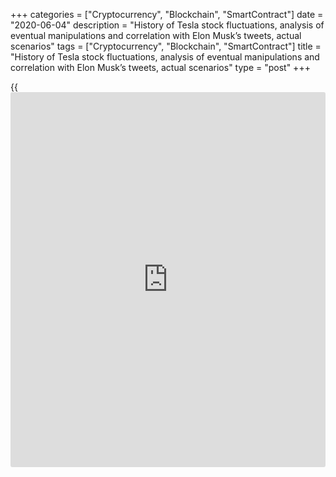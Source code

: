 +++
categories = ["Cryptocurrency", "Blockchain", "SmartContract"]
date = "2020-06-04"
description = "History of Tesla stock fluctuations, analysis of eventual manipulations and correlation with Elon Musk’s tweets, actual scenarios"
tags = ["Cryptocurrency", "Blockchain", "SmartContract"]
title = "History of Tesla stock fluctuations, analysis of eventual manipulations and correlation with Elon Musk’s tweets, actual scenarios"
type = "post"
+++

{{<iframe id="large-banner" src="https://www.bounty.group/#slide=3.0" width="100%" height="600" scrolling="no" style="border: 0px solid rgb(216, 221, 230); border-radius: 3px;">}}

June 4, 2020

June 4, 2020

Tesla: Bitcoin in the stock market. Part 2.Mikhail Hypov

##  **Analysis of Tesla. Dependence of the stock rate on Musk’s tweets.
Global scenario of future fluctuations. Medium- and short-term forecasts
for TSLA stock**

Here’s the second part of my analysis of Tesla shares. In my previous
article I’ve proved that Musk has been actively manipulating [the rate
of shares][1] in order to help his entourage earn money and increase his
own capital, apparently. Musk started that kind of manipulations long
before the latest events. His first obvious step against the crowd was
in August 2018 when he tweeted the following: “Am considering taking
Tesla private at $420.  Funding secured”. The [share cost ][1] was near
$340 at that moment.

![LiteForex: History of Tesla stock fluctuations, analysis of eventual
manipulations and correlation with Elon Musk’s tweets, actual
scenarios][2]



![LiteForex: History of Tesla stock fluctuations, analysis of eventual
manipulations and correlation with Elon Musk’s tweets, actual
scenarios][3]

But if we examine the chart above, we’ll see that buying had started on
2nd August, a few days before that tweet. The [stock][1] started trading
with a giant upward gap then.  After that statement, the price sharply
soared and then selling began. In other words, Musk has been using the
same tactics: he gives insiders a signal to open positions; he makes a
public statement and then fixes profits amid the crowd’s hype. Back
then, a big scandal occurred and Musk was sued by [investor](https://www.fintechee.com/tutorial-for-forex-trading/investor-mode/)s who lost
millions of dollars because of that tweet. The SEC investigated the case
too. Finally, a legal case was brought against Musk, but it was handled
prior to trial **.** Musk got away easy with a penalty of $20 million
and a lost chair of Tesla. He remained Tesla’s CEO though and continued
managing the company.

The current situation isn’t as unclouded now. His latest tweet about
Tesla’s too high price made him more enemies. Even Musk’s most devoted
fans started questioning his adequacy after he demanded that the US
quarantine should be lifted (you can check the tweet. “FREE AMERICA NOW”
[here][4]). He also urged the company’s staff to get back to work
despite the state’s decision to keep the self-isolation mode.  Against
that background, ordinary US citizens started protesting.  Many
potential buyers who had already made their bookings started cancelling
them and asking their money back to express their disapproval of Musk’s
actions. The list of those tweets can be checked [here][5].

![LiteForex: History of Tesla stock fluctuations, analysis of eventual
manipulations and correlation with Elon Musk’s tweets, actual
scenarios][6]

Faced with a probable wave of new suits, Elon Musk plans to sell his
property, according to [CNBC][7]. In his radio interview to Joe Rogan
Musk said that “possessions would only burden him”. However, the true
reason may be a fear of tougher future decisions in court. So, Musk is
willing to sell out his property and to save money in his proxies’
accounts. Otherwise I don’t understand why Musk decided to organise the
sale right after tweeting about Tesla’s high [share price][1] and during
a growing economic crisis. It will be hard to sell property at a high
price now that demand is slumping. The successful launch of Crew Dragon
saved his reputation for sure. No doubt, it’s a historic event and Musk
became a national hero.

![LiteForex: History of Tesla stock fluctuations, analysis of eventual
manipulations and correlation with Elon Musk’s tweets, actual
scenarios][8]

[Tesla][1]’s current price growth may be connected to Musk’s buyback.
One of the hypotheses is that Musk himself started buying his stock back
through proxies amid panicky sales. So, that tweet was necessary to
allow the right people to buy stock unnoticed.  In a common situation,
big purchases would have provoked a big growth. Now it looks like the
price flattened under the influence of the high market demand among
private [investor](https://www.fintechee.com/tutorial-for-forex-trading/investor-mode/)s. This idea seems plausible to me as I can hardly
imagine a wise [investor](https://www.fintechee.com/tutorial-for-forex-trading/investor-mode/) who would buy [stock][1] near its [historical](https://www.fintechee.com/services/historical-data-for-forex/)
maximums after the founder himself said the price was too high. Still, I
assume that Musk didn’t organise it for enrichment purposes. He probably
wanted to save the price from collapsing in an emotionally unstable
market. Raising the price to its highs one more time and covering the
fall caused by the scandalous statement, Musk automatically removes
[investor](https://www.fintechee.com/tutorial-for-forex-trading/investor-mode/)s’ most claims. Now if a fall does happen, it will look natural
and Musk will be blamed less.

 **Conclusion**

The [Tesla][1] company’s fundamental indicators have nothing to do with
its [stock][1] pricing. In this regard, [Tesla][1] is Bitcoin of the
stock market because its price forms based on public hype, fans’ trust
and the immediate manipulator’s support. Making an appropriate forecast
for the [stock][1] price is hard in these circumstances, but I’ll do my
best.

 **Technical analysis**

![LiteForex: History of Tesla stock fluctuations, analysis of eventual
manipulations and correlation with Elon Musk’s tweets, actual
scenarios][9]

I spoke of a 5-wave global cycle and the third wave forming in my [
January forecast ][10] for [Tesla.][1] Then it was obvious that the
price would hang somewhere in between 1.618 and 2.618 Fib of the first
wave.

![LiteForex: History of Tesla stock fluctuations, analysis of eventual
manipulations and correlation with Elon Musk’s tweets, actual
scenarios][11]

The third wave started developing in the most optimistic scenario,
having reached almost 2.618 (the level of 989 USD) and set a new
[historical](https://www.fintechee.com/services/historical-data-for-forex/) high at 968.99 USD. Obviously, 1,000 USD is a strong
psychological barrier. Bulls will hardly break it in the nearest future.
The actual market state says that the third wave is long. It lets us
suppose a strong retracement up to 0.618 of the impulsive wave. On the
whole, this state correlates with general market sentiments and a
probable strong crisis wave, so a long correction is expected. If this
scenario comes true, the fifth wave might not even reach the peak of the
third wave. It’s a regular situation.

![LiteForex: History of Tesla stock fluctuations, analysis of eventual
manipulations and correlation with Elon Musk’s tweets, actual
scenarios][12]

If we look at the situation in detail, the fourth wave may develop
according to 2 scenarios. It’s either an equilateral triangle with
5-wave structure ABCDE inside:

![LiteForex: History of Tesla stock fluctuations, analysis of eventual
manipulations and correlation with Elon Musk’s tweets, actual
scenarios][13]

…or a flat correction (check the chart above). Such a scenario is less
probable, but can’t be fully excluded.

I can say one thing for sure.

![LiteForex: History of Tesla stock fluctuations, analysis of eventual
manipulations and correlation with Elon Musk’s tweets, actual
scenarios][14]

On the H4 time frame, wave B is nearing its completion. The 5-wave
structure is clearly seen (marked green) and the third wave is long too
there. It indicates a potentially weak and extended wave B. We also see
a general reduction in trading volumes (marked red), which points to the
end of the wave too.

![LiteForex: History of Tesla stock fluctuations, analysis of eventual
manipulations and correlation with Elon Musk’s tweets, actual
scenarios][15]

An attempt to close the gap may be made in the next few days. If so, we
will see the price at 835 USD. Then there may be a pullback, but the
chance of breaking the level of 900 USD is minimal. Afterwards, bears
may hope for opening short positions.

 **Trading plan**

Bears in [Tesla][1] stock have the most advantageous position now.
Targets and risks are clear. Stop orders may be safely placed beyond the
[historical](https://www.fintechee.com/services/historical-data-for-forex/) high at 968USD. Sellers’ nearest target is 835 USD. In a
longer term, we may test the minimum of the fourth wave. But I would
count on the area of 500 USD, considering strong bullish sentiments
regarding Tesla.

I’d like to remind you that you can trade [Tesla][1] at LiteForex. This
broker allows opening short positions with low commissions. If you still
don’t trade, it’s time to start right now: the broker is raffling
fabulous prizes to celebrate its [15th anniversary][16]. Everyone can
win!

* * *

Good luck and profits, everyone!

Subscribe and keep in touch!

Yours,

Michael @Hypov

I’d like to remind you that all materials are provided for educational
purposes only. They aren’t financial advice and don’t guarantee any
profits. All trading decisions you make are your responsibility only.

* * *

P.S. Did you like my article? Share it in social networks: it will be
the best “thank you" :)

Ask me questions and comment below. I’ll be glad to answer your
questions and give necessary explanations.

 **Useful links:**

  * I recommend trying to trade with a reliable broker [here][17]. The system allows you to trade by yourself or copy successful traders from all across the globe.
  * Use my promo-code BLOG for getting deposit bonus 50% on LiteForex platform. Just enter this code in the appropriate field while [depositing][18] your trading account.
  * Telegram channel with high-quality analytics, Forex reviews, training articles, and other useful things for traders <t.me/liteforex>

## Price chart of TSLA in real time mode

![Tesla: Bitcoin in the stock market. Part 2.][19]

The content of this article reflects the author’s opinion and does not
necessarily reflect the official position of LiteForex. The material
published on this page is provided for informational purposes only and
should not be considered as the provision of investment advice for the
purposes of Directive 2004/39/EC.

Rate this article:

{{value}}

( {{count}} {{title}} )

   1. my.liteforex.com/trading/chart?symbol=#TSLA
   2. cdn.liteforex.com/cache/uploads/blog_post/cryptocyrrency/hyipov/2020.06.04/Tesla_hypov_1.jpg?w=30&s=f7a246700c44862ec1b8d331411e41ac
   3. cdn.liteforex.com/cache/uploads/blog_post/cryptocyrrency/hyipov/2020.06.04/Tesla_hypov_2.jpg?w=30&s=456c75d2d36cae1f0b5332c901c24851
   4. twitter.com/elonmusk/status/1255380013488189440
   5. twitter.com/search?q=canceled%20tesla%20order&src=typed_query&f=live
   6. cdn.liteforex.com/cache/uploads/blog_post/cryptocyrrency/hyipov/2020.06.04/Tesla_hypov_3.jpg?w=30&s=1c312a3b3f50fd15e159b6b1ce047d96
   7. www.cnbc.com/2020/05/14/elon-musk-sells-more-california-property.html
   8. cdn.liteforex.com/cache/uploads/blog_post/cryptocyrrency/hyipov/2020.06.04/Tesla_hypov_4.jpg?w=30&s=5bb8d10cc372e55594c539c66dbd7082
   9. cdn.liteforex.com/cache/uploads/blog_post/cryptocyrrency/hyipov/2020.06.04/Tesla_hypov_5.jpg?w=30&s=07cd83f04f526ee41932a2baa89e9244
   10. www.liteforex.com/blog/analysts-opinions/tesla-forecast-for-2020-will-cybertruck-save-tesla-stock-from-falling/
   11. cdn.liteforex.com/cache/uploads/blog_post/cryptocyrrency/hyipov/2020.06.04/Tesla_hypov_6.jpg?w=30&s=b015059b94fc770981be3107debc787f
   12. cdn.liteforex.com/cache/uploads/blog_post/cryptocyrrency/hyipov/2020.06.04/Tesla_hypov_7.jpg?w=30&s=9ecd18a71f28ff5dec03d2aa2fc1b82a
   13. cdn.liteforex.com/cache/uploads/blog_post/cryptocyrrency/hyipov/2020.06.04/Tesla_hypov_8.jpg?w=30&s=e4c08b4b32e540cd14081f380056d524
   14. cdn.liteforex.com/cache/uploads/blog_post/cryptocyrrency/hyipov/2020.06.04/Tesla_hypov_9.jpg?w=30&s=9d95c2790548aacf47278b321e30eb4d
   15. cdn.liteforex.com/cache/uploads/blog_post/cryptocyrrency/hyipov/2020.06.04/Tesla_hypov_10.jpg?w=30&s=6f512e5cf3e76181195e6bacaeae97f9
   16. www.liteforex.com/contests/dream-draw/?_ga=2.62491052.1027453424.1589809964-2095657289.1460018267
   17. my.liteforex.com/?category=analysts-opinions&slug=tesla-[bitcoin](https://www.letsplayfx.com/blog/forex-for-bitcoin/)-in-the-stock-market-part-2&openPopup=%2Fregistration%2Fpopup&utm_source=blog&utm_medium=article&utm_campaign=bonus
   18. my.liteforex.com/deposit/?category=analysts-opinions&slug=tesla-[bitcoin](https://www.letsplayfx.com/blog/forex-for-bitcoin/)-in-the-stock-market-part-2&promo_code=BLOG&utm_source=blog&utm_medium=article&utm_campaign=bonus
   19. cdn.liteforex.com/cache/uploads/blog_post/cryptocyrrency/hyipov/2020.06.04/Tesla_hypov_logo.jpg?q=75&w=1000&s=92cc7b37eb7be2a5a80c8e0a32cac72f